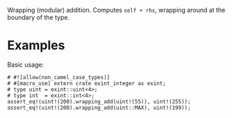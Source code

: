 Wrapping (modular) addition. Computes `self + rhs`,
wrapping around at the boundary of the type.

# Examples

Basic usage:

```
# #![allow(non_camel_case_types)]
# #[macro_use] extern crate exint_integer as exint;
# type uint = exint::uint<4>;
# type int  = exint::int<4>;
assert_eq!(uint!(200).wrapping_add(uint!(55)), uint!(255));
assert_eq!(uint!(200).wrapping_add(uint::MAX), uint!(199));
```
